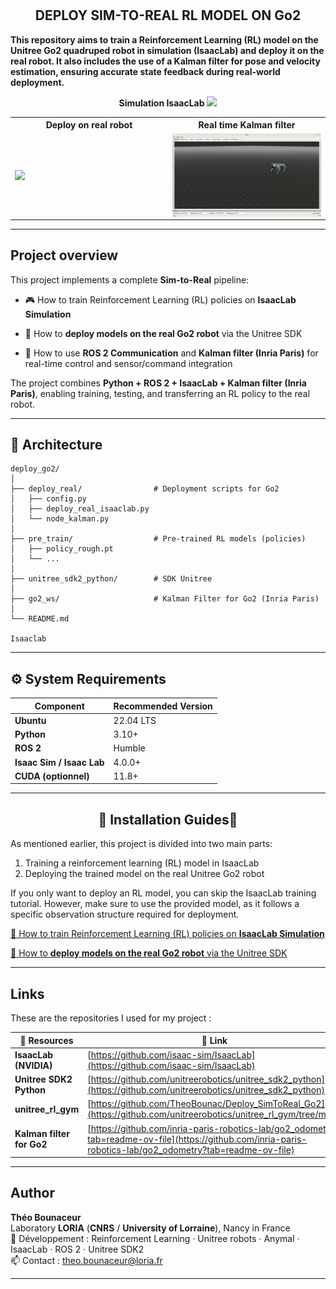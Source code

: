 # <h2 align="center">DEPLOY SIM-TO-REAL RL MODEL ON Go2</h2>


**This repository aims to train a **Reinforcement Learning (RL)** model on the **Unitree Go2 quadruped robot** in simulation (IsaacLab) and deploy it on the real robot.
It also includes the use of a **Kalman filter** for pose and velocity estimation, ensuring accurate state feedback during real-world deployment.**


<p align="center">
  <b>Simulation IsaacLab</b>
  <img src="doc/isaaclab.gif" width="700">
  <br>
</p>






<table align="center" style="border-collapse:collapse;">
<th style="width:50%; text-align:center;">
  <div style="display:inline-block; width:200px;">Deploy on real robot </div>
</th>
<th style="width:50%; text-align:center;">
  <div style="display:inline-block; width:200px;">Real time Kalman filter</div>
</th>

  <tr>
    <td style="width:50%; text-align:center;">
      <img src="doc/robot2.gif" style="width:100%; display:block; margin:auto;">
    </td>
    <td style="width:50%; text-align:center;">
      <img src="doc/rviz2.gif" style="width:100%; display:block; margin:auto;">
    </td>
  </tr>
</table>




---
## Project overview

This project implements a complete **Sim-to-Real** pipeline:

 - 🎮 How to train Reinforcement Learning (RL) policies on **IsaacLab Simulation**

 - 🤖 How to **deploy models on the real Go2 robot** via the Unitree SDK

 - 🔄 How to use **ROS 2 Communication** and **Kalman filter (Inria Paris)** for real-time control and sensor/command integration

The project combines **Python + ROS 2 + IsaacLab + Kalman filter (Inria Paris)**, enabling training, testing, and transferring an RL policy to the real robot.

---
## 📁 Architecture

```
deploy_go2/
│
├── deploy_real/                # Deployment scripts for Go2
│   ├── config.py
│   ├── deploy_real_isaaclab.py
│   └── node_kalman.py
│
├── pre_train/                  # Pre-trained RL models (policies)
│   ├── policy_rough.pt
│   └── ...
│
├── unitree_sdk2_python/        # SDK Unitree
│
├── go2_ws/                     # Kalman Filter for Go2 (Inria Paris)
│
└── README.md                 

Isaaclab
```

---
## ⚙️ System Requirements

|  Component |  Recommended Version |
|--------------|------------------------|
| **Ubuntu** | 22.04 LTS |
| **Python** | 3.10+ |
| **ROS 2** | Humble |
| **Isaac Sim / Isaac Lab** | 4.0.0+ |
| **CUDA (optionnel)** | 11.8+ |


---
<h2 align="center">🔧 Installation Guides🔧</h2> 
As mentioned earlier, this project is divided into two main parts:

  1. Training a reinforcement learning (RL) model in IsaacLab
  2. Deploying the trained model on the real Unitree Go2 robot

If you only want to deploy an RL model, you can skip the IsaacLab training tutorial. However, make sure to use the provided model, as it follows a specific observation structure required for deployment.

[📘 How to train Reinforcement Learning (RL) policies on **IsaacLab Simulation**](doc/Isaaclab.md)

[📘 How to **deploy models on the real Go2 robot** via the Unitree SDK](doc/Deploy.md)



---

##  Links

These are the repositories I used for my project :

| 🔗 Resources | 📍 Link |
|--------------|---------|
|  **IsaacLab (NVIDIA)** | [https://github.com/isaac-sim/IsaacLab](https://github.com/isaac-sim/IsaacLab) |
|  **Unitree SDK2 Python** | [https://github.com/unitreerobotics/unitree_sdk2_python](https://github.com/unitreerobotics/unitree_sdk2_python) |
|  **unitree_rl_gym** | [https://github.com/TheoBounac/Deploy_SimToReal_Go2](https://github.com/unitreerobotics/unitree_rl_gym/tree/main) |
|  **Kalman filter for Go2** | [https://github.com/inria-paris-robotics-lab/go2_odometry?tab=readme-ov-file](https://github.com/inria-paris-robotics-lab/go2_odometry?tab=readme-ov-file) |



---


##  Author

**Théo Bounaceur**  
Laboratory **LORIA** (**CNRS** / **University of Lorraine**), Nancy in France  
🧬 Développement : Reinforcement Learning · Unitree robots · Anymal · IsaacLab · ROS 2 · Unitree SDK2  
📫 Contact : theo.bounaceur@loria.fr

---




